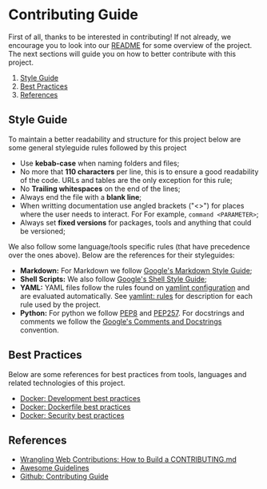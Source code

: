 # Contributing Guide

First of all, thanks to be interested in contributing! If not already, we encourage you to look into our
[README](README.md) for some overview of the project. The next sections will guide you on how to better
contribute with this project.

1. [Style Guide](#style-guide)
1. [Best Practices](#best-practices)
1. [References](#references)

## Style Guide

To maintain a better readability and structure for this project below are some general styleguide rules
followed by this project

- Use **kebab-case** when naming folders and files;
- No more that **110 characters** per line, this is to ensure a good readability of the code. URLs and tables
are the only exception for this rule;
- No **Trailing whitespaces** on the end of the lines;
- Always end the file with a **blank line**;
- When writting documentation use angled brackets ("<>") for places where the user needs to interact. For
For example, `command <PARAMETER>`;
- Always set **fixed versions** for packages, tools and anything that could be versioned;

We also follow some language/tools specific rules (that have precedence over the ones above). Below are the
references for their styleguides:

- **Markdown:** For Markdown we follow [Google's Markdown Style Guide](https://google.github.io/styleguide/docguide/style.html);
- **Shell Scripts:** We also follow [Google's Shell Style Guide](https://google.github.io/styleguide/shellguide.html);
- **YAML:** YAML files follow the rules found on [yamlint configuration](.yamllint) and are evaluated
automatically. See [yamlint: rules](https://yamllint.readthedocs.io/en/stable/rules.html) for description for
each rule used by the project.
- **Python:** For python we follow [PEP8](https://peps.python.org/pep-0008/) and
[PEP257](https://peps.python.org/pep-0257/). For docstrings and comments we follow the
[Google's Comments and Docstrings](https://google.github.io/styleguide/pyguide.html#38-comments-and-docstrings)
convention.

## Best Practices

Below are some references for best practices from tools, languages and related technologies of this project.

- [Docker: Development best practices](https://docs.docker.com/develop/dev-best-practices/)
- [Docker: Dockerfile best practices](https://docs.docker.com/develop/develop-images/dockerfile_best-practices/)
- [Docker: Security best practices](https://docs.docker.com/develop/security-best-practices/)

## References

- [Wrangling Web Contributions: How to Build a CONTRIBUTING.md](https://mozillascience.github.io/working-open-workshop/contributing/)
- [Awesome Guidelines](https://github.com/Kristories/awesome-guidelines)
- [Github: Contributing Guide](https://github.com/github/docs/blob/main/CONTRIBUTING.md)
